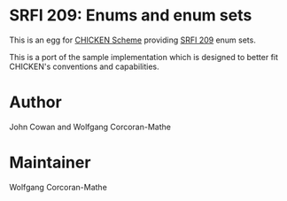 # SRFI 209: Enums and enum sets

This is an egg for [CHICKEN Scheme](https://call-cc.org) providing
[SRFI 209](https://srfi.schemers.org/srfi-209/) enum sets.

This is a port of the sample implementation which is designed to
better fit CHICKEN's conventions and capabilities.

# Author

John Cowan and Wolfgang Corcoran-Mathe

# Maintainer

Wolfgang Corcoran-Mathe

